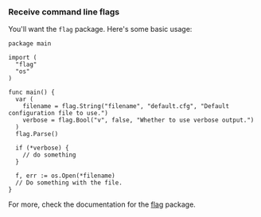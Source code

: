### Receive command line flags

You'll want the `flag` package. Here's some basic usage:

~~~~
package main

import (
  "flag"
  "os"
)

func main() {
  var (
    filename = flag.String("filename", "default.cfg", "Default configuration file to use.")
    verbose = flag.Bool("v", false, "Whether to use verbose output.")
  )
  flag.Parse()

  if (*verbose) {
    // do something
  }
  
  f, err := os.Open(*filename)
  // Do something with the file.
}
~~~~

For more, check the documentation for the [flag][flag] package.

[flag]: http://weekly.golang.org/pkg/flag/